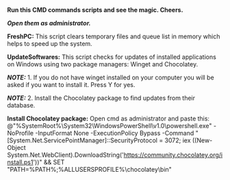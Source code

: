 **Run this CMD commands scripts and see the magic. Cheers.**


***Open them as administrator.***



**FreshPC:** This script clears temporary files and queue list in memory which helps to speed up the system.



**UpdateSoftwares:** This script checks for updates of installed applications on Windows using two package managers: Winget and Chocolatey.

***NOTE:*** 1. If you do not have winget installed on your computer you will be asked if you want to install it. Press Y for yes.

***NOTE:*** 2. Install the Chocolatey package to find updates from their database.

**Install Chocolatey package:** Open cmd as administrator and paste this: @"%SystemRoot%\System32\WindowsPowerShell\v1.0\powershell.exe" -NoProfile -InputFormat None -ExecutionPolicy Bypass -Command "[System.Net.ServicePointManager]::SecurityProtocol = 3072; iex ((New-Object System.Net.WebClient).DownloadString('https://community.chocolatey.org/install.ps1'))" && SET "PATH=%PATH%;%ALLUSERSPROFILE%\chocolatey\bin"
